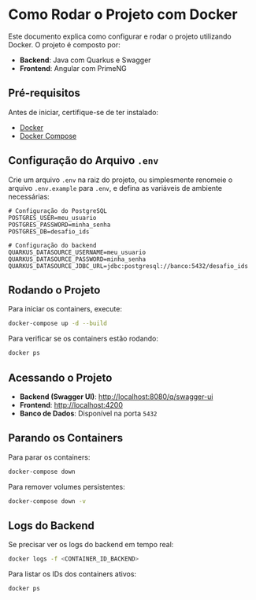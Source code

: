 # Como Rodar o Projeto com Docker

Este documento explica como configurar e rodar o projeto utilizando Docker. O projeto é composto por:

- **Backend**: Java com Quarkus e Swagger
- **Frontend**: Angular com PrimeNG

## Pré-requisitos

Antes de iniciar, certifique-se de ter instalado:

- [Docker](https://www.docker.com/get-started)
- [Docker Compose](https://docs.docker.com/compose/install/)

## Configuração do Arquivo `.env`

Crie um arquivo `.env` na raiz do projeto, ou simplesmente renomeie o arquivo `.env.example` para `.env`, e defina as variáveis de ambiente necessárias:

```
# Configuração do PostgreSQL
POSTGRES_USER=meu_usuario
POSTGRES_PASSWORD=minha_senha
POSTGRES_DB=desafio_ids

# Configuração do backend
QUARKUS_DATASOURCE_USERNAME=meu_usuario
QUARKUS_DATASOURCE_PASSWORD=minha_senha
QUARKUS_DATASOURCE_JDBC_URL=jdbc:postgresql://banco:5432/desafio_ids
```

## Rodando o Projeto

Para iniciar os containers, execute:

```sh
docker-compose up -d --build
```

Para verificar se os containers estão rodando:

```sh
docker ps
```

## Acessando o Projeto

- **Backend (Swagger UI)**: [http://localhost:8080/q/swagger-ui](http://localhost:8080/q/swagger-ui)
- **Frontend**: [http://localhost:4200](http://localhost:4200)
- **Banco de Dados**: Disponível na porta `5432`

## Parando os Containers

Para parar os containers:

```sh
docker-compose down
```

Para remover volumes persistentes:

```sh
docker-compose down -v
```

## Logs do Backend

Se precisar ver os logs do backend em tempo real:

```sh
docker logs -f <CONTAINER_ID_BACKEND>
```

Para listar os IDs dos containers ativos:

```sh
docker ps
```
